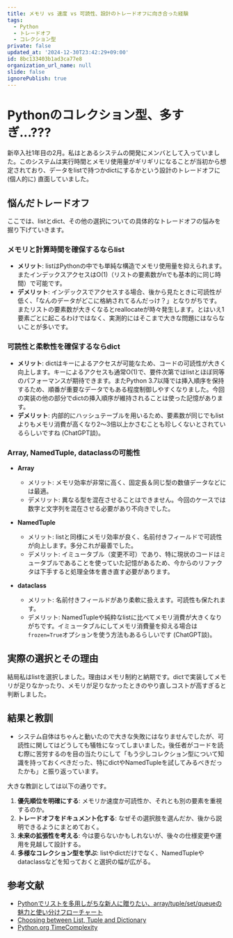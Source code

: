 ```yaml
---
title: メモリ vs 速度 vs 可読性、設計のトレードオフに向き合った経験
tags:
  - Python
  - トレードオフ
  - コレクション型
private: false
updated_at: '2024-12-30T23:42:29+09:00'
id: 8bc133403b1ad3ca77e8
organization_url_name: null
slide: false
ignorePublish: true
---
```

# Pythonのコレクション型、多すぎ...???

新卒入社1年目の2月。私はとあるシステムの開発にメンバとして入っていました。このシステムは実行時間とメモリ使用量がギリギリになることが当初から想定されており、データをlistで持つかdictにするかという設計のトレードオフに (個人的に) 直面していました。

## 悩んだトレードオフ

ここでは、listとdict、その他の選択についての具体的なトレードオフの悩みを掘り下げていきます。  

### メモリと計算時間を確保するならlist

- **メリット**: listはPythonの中でも単純な構造でメモリ使用量を抑えられます。またインデックスアクセスはO(1)（リストの要素数がnでも基本的に同じ時間）で可能です。  
- **デメリット**: インデックスでアクセスする場合、後から見たときに可読性が低く、「なんのデータがどこに格納されてるんだっけ？」となりがちです。またリストの要素数が大きくなるとreallocateが時々発生します。とはいえ1要素ごとに起こるわけではなく、実測的にはそこまで大きな問題にはならないことが多いです。

### 可読性と柔軟性を確保するならdict

- **メリット**: dictはキーによるアクセスが可能なため、コードの可読性が大きく向上します。キーによるアクセスも通常O(1)で、要件次第ではlistとほぼ同等のパフォーマンスが期待できます。またPython 3.7以降では挿入順序を保持するため、順番が重要なデータでもある程度制御しやすくなりました。今回の実装の他の部分でdictの挿入順序が維持されることは使った記憶があります。
- **デメリット**: 内部的にハッシュテーブルを用いるため、要素数が同じでもlistよりもメモリ消費が高くなり2〜3倍以上かさむことも珍しくないとされているらしいですね (ChatGPT談)。

### Array, NamedTuple, dataclassの可能性

- **Array**  
  - メリット: メモリ効率が非常に高く、固定長＆同じ型の数値データなどには最適。  
  - デメリット: 異なる型を混在させることはできません。今回のケースでは数字と文字列を混在させる必要があり不向きでした。  

- **NamedTuple**  
  - メリット: listと同様にメモリ効率が良く、名前付きフィールドで可読性が向上します。多分これが最善でした。
  - デメリット: イミュータブル（変更不可）であり、特に現状のコードはミュータブルであることを使っていた記憶があるため、今からのリファクタは下手すると処理全体を書き直す必要があります。

- **dataclass**  
  - メリット: 名前付きフィールドがあり柔軟に扱えます。可読性も保たれます。  
  - デメリット: NamedTupleや純粋なlistに比べてメモリ消費が大きくなりがちです。イミュータブルにしてメモリ消費量を抑える場合は`frozen=True`オプションを使う方法もあるらしいです (ChatGPT談)。  

## 実際の選択とその理由

結局私はlistを選択しました。理由はメモリ制約と納期です。dictで実装してメモリが足りなかったり、メモリが足りなかったときのやり直しコストが高すぎると判断しました。

## 結果と教訓

- システム自体はちゃんと動いたので大きな失敗にはなりませんでしたが、可読性に関してはどうしても犠牲になってしまいました。後任者がコードを読む際に苦労するのを目の当たりにして「もう少しコレクション型について知識を持っておくべきだった、特にdictやNamedTupleを試してみるべきだったかも」と振り返っています。  

大きな教訓としては以下の通りです。

1. **優先順位を明確にする**: メモリか速度か可読性か、それとも別の要素を重視するのか。  
2. **トレードオフをドキュメント化する**: なぜその選択肢を選んだか、後から説明できるようにまとめておく。  
3. **未来の拡張性を考える**: 今は要らないかもしれないが、後々の仕様変更や運用を見越して設計する。  
4. **多様なコレクション型を学ぶ**: listやdictだけでなく、NamedTupleやdataclassなどを知っておくと選択の幅が広がる。

## 参考文献

- [Pythonでリストを多用しがちな新人に贈りたい、array/tuple/set/queueの魅力と使い分けフローチャート](https://qiita.com/fujine/items/42cddf1cd13aedc6c4b8)
- [Choosing between List, Tuple and Dictionary](https://medium.com/swlh/choosing-between-list-tuple-and-dictionary-2fcb6d73cb60)
- [Python.org TimeComplexity](https://wiki.python.org/moin/TimeComplexity)
